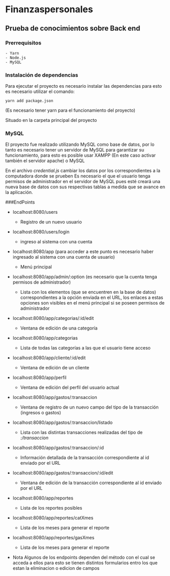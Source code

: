 # Finanzaspersonales
## Prueba de conocimientos sobre Back end

### Prerrequisitos
  
  ```
  - Yarn
  - Node.js
  - MySQL
  ```

### Instalación de dependencias
Para ejecutar el proyecto es necesario instalar las dependencias para esto es necesario utilizar el comando:
 ```
 yarn add package.json
 ```
 (Es necesario tener yarn para el funcionamiento del proyecto)
 
 Situado en la carpeta principal del proyecto
 
 ### MySQL
 El proyecto fue realizado utilizando MySQL como base de datos, por lo tanto es necesario tener un servidor de MySQL
 para garantizar su funcionamiento, para esto es posible usar XAMPP (En este caso activar también el servidor apache) o MySQL
 
 En el archivo *credential.js* cambiar los datos por los correspondientes a la computadora donde se prueben
 Es necesario el que el usuario tenga permisos de administrador en el servidor de MySQL pues esté creará una nueva
 base de datos con sus respectivas tablas a medida que se avance en la aplicación.
 
 ###EndPoints
 
  - localhost:8080/users
    - Registro de un nuevo usuario
  - localhost:8080/users/login
    - ingreso al sistema con una cuenta
  - localhost:8080/app (para acceder a este punto es necesario haber ingresado al sistema con una cuenta de usuario)
    - Menú principal
  - localhost:8080/app/admin/:option (es necesario que la cuenta tenga permisos de administrador)
    - Lista con los elementos (que se encuentren en la base de datos) correspondientes a la opción enviada en el URL, los enlaces a estas opciones son visibles en el menú principal si se poseen permisos de administrador
  - localhost:8080/app/categorias/:id/edit
    - Ventana de edición de una categoría
  - localhost:8080/app/categorias
    - Lista de todas las categorías a las que el usuario tiene acceso
  - localhost:8080/app/cliente/:id/edit
    - Ventana de edición de un cliente
  - localhost:8080/app/perfil
    - Ventana de edición del perfil del usuario actual
  - localhost:8080/app/gastos/:transaccion
    - Ventana de registro de un nuevo campo del tipo de la transacción (ingresos o gastos)
  - localhost:8080/app/gastos/:transaccion/listado
    - Lista con las distintas transacciones realizadas del tipo de *:/transaccion*
  - localhost:8080/app/gastos/:transaccion/:id
    - Información detallada de la transacción correspondiente al id enviado por el URL
  - localhost:8080/app/gastos/:transaccion/:id/edit
    - Ventana de edición de la transacción correspondiente al id enviado por el URL
  - localhost:8080/app/reportes
    - Lista de los reportes posibles
  - localhost:8080/app/reportes/catXmes
    - Lista de los meses para generar el reporte
  - localhost:8080/app/reportes/gasXmes
    - Lista de los meses para generar el reporte
    
  - Nota Algunos de los endpoints dependen del método con el cual se acceda a ellos para esto se tienen distintos formularios entro los que estan la eliminacion o edicion de campos
    
  
  
    
  
  

 
 
 
 
 
